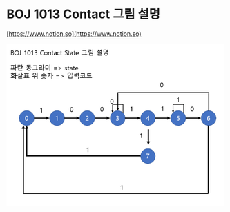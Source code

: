 # BOJ 1013 Contact 그림 설명

[https://www.notion.so](https://www.notion.so)

![Untitled](./BOJ_1013_img/BOJ_1013_state.png)